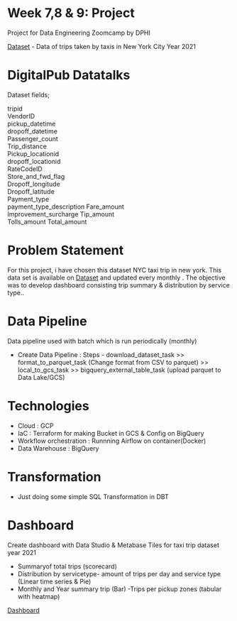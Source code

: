 # Week 7,8 & 9: Project 
Project for Data Engineering Zoomcamp by DPHI 

[Dataset](https://s3.amazonaws.com/nyc-tlc/trip+data/yellow_tripdata_2021-01.csv) - Data of trips taken by taxis in New York City Year 2021


# **DigitalPub Datatalks**

Dataset fields;

tripid  
VendorID    
pickup_datetime    
dropoff_datetime    
Passenger_count    
Trip_distance    
Pickup_locationid   
dropoff_locationid    
RateCodeID     
Store_and_fwd_flag        
Dropoff_longitude   
Dropoff_latitude   
Payment_type         
payment_type_description
Fare_amount         
Improvement_surcharge
Tip_amount        
Tolls_amount 
Total_amount 
         

# Problem Statement

For this project, i have chosen this dataset NYC taxi trip in new york. This data set is available on [Dataset](https://s3.amazonaws.com/nyc-tlc/trip+data/yellow_tripdata_2021-01.csv)  and updated every monthly . The objective was to develop dashboard consisting trip summary & distribution by service type..


# Data Pipeline

Data pipeline used with batch which is run periodically (monthly)

- Create Data Pipeline :
Steps -  download_dataset_task >> format_to_parquet_task (Change format from CSV to parquet) >> local_to_gcs_task >> bigquery_external_table_task (upload parquet to Data Lake/GCS) 

# Technologies

- Cloud : GCP
- IaC : Terraform for making Bucket in GCS & Config on BigQuery
- Workflow orchestration : Runnning Airflow on container(Docker)
- Data Warehouse : BigQuery

# Transformation

- Just doing some simple SQL Transformation in DBT

# Dashboard

Create dashboard with Data Studio & Metabase Tiles for taxi trip dataset year 2021
- Summaryof total trips (scorecard)
- Distribution by servicetype- amount of trips per day and service type (Linear time series & Pie)
- Monthly and Year summary trip (Bar)
-Trips per pickup zones (tabular with heatmap)



[Dashboard](https://datastudio.google.com/reporting/c73704e3-e0c8-47f2-9b05-742ca60c8f98/page/az9qC)

